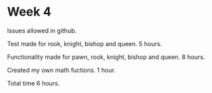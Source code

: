 # Week 4

Issues allowed in github.

Test made for rook, knight, bishop and queen. 5 hours.

Functionality made for pawn, rook, knight, bishop and queen. 8 hours.

Created my own math fuctions. 1 hour.

Total time 6 hours.